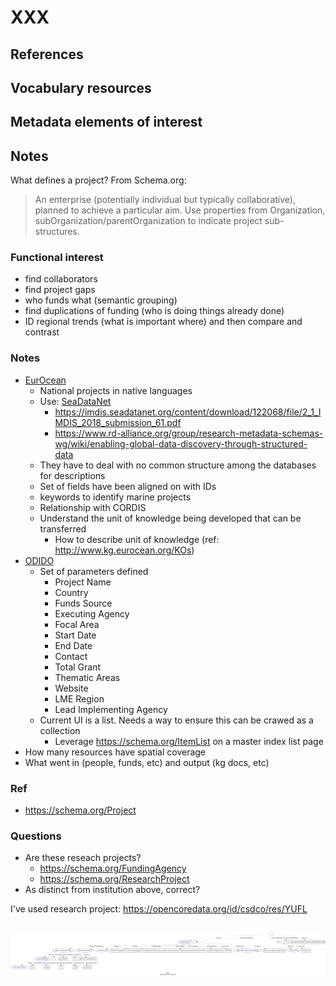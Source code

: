 # XXX

## References


## Vocabulary resources


## Metadata elements of interest


## Notes


What defines a project?  From Schema.org:

> An enterprise (potentially individual but typically
> collaborative), planned to achieve a particular aim. Use properties from
> Organization, subOrganization/parentOrganization to indicate project sub-structures.

### Functional interest

* find collaborators
* find project gaps
* who funds what (semantic grouping)
* find duplications of funding (who is doing things already done)
* ID regional trends (what is important where) and then compare and contrast

### Notes

* [EurOcean](http://www.kg.eurocean.org/)
  * National projects in native languages
  * Use: [SeaDataNet](https://www.seadatanet.org/Metadata)
    * https://imdis.seadatanet.org/content/download/122068/file/2_1_IMDIS_2018_submission_61.pdf
    * https://www.rd-alliance.org/group/research-metadata-schemas-wg/wiki/enabling-global-data-discovery-through-structured-data
  * They have to deal with no common structure among the databases for descriptions
  * Set of fields have been aligned on with IDs
  * keywords to identify marine projects
  * Relationship with CORDIS
  * Understand the unit of knowledge being developed that can be transferred
    * How to describe unit of knowledge (ref: http://www.kg.eurocean.org/KOs)
* [ODIDO](http://www.ioc-africa.org/projects)
  * Set of parameters defined
    * Project Name
    * Country
    * Funds Source
    * Executing Agency
    * Focal Area
    * Start Date
    * End Date
    * Contact
    * Total Grant
    * Thematic Areas
    * Website
    * LME Region
    * Lead Implementing Agency
  * Current UI is a list.  Needs a way to ensure this can be crawed as a collection
    * Leverage https://schema.org/ItemList on a master index list page
* How many resources have spatial coverage
* What went in (people, funds, etc) and output (kg docs, etc)

### Ref

* https://schema.org/Project
  
### Questions

* Are these reseach projects?
  * https://schema.org/FundingAgency
  * https://schema.org/ResearchProject
* As distinct from institution above, correct?

I've used research project:  https://opencoredata.org/id/csdco/res/YUFL


<!-- embedme ./graphs/orglist.json -->

```json

```

![org list](./graphs/orglist.svg)

